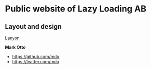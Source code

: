 # Public website of Lazy Loading AB





## Layout and design 

[Lanyon](https://github.com/poole/lanyon)

**Mark Otto**
- <https://github.com/mdo>
- <https://twitter.com/mdo>

